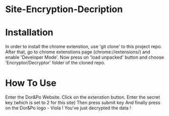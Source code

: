 # Site-Encryption-Decription

# Installation
In order to install the chrome extenstion, use 'git clone' to this project repo.
After that, go to chrome extenstions page (chrome://extensions/) and enable 'Developer Mode'. 
Now press on 'load unpacked' button and choose 'Encryptor/Decryptor' folder of the cloned repo.

# How To Use
Enter the Dor&Po Website.
Click on the extenstion button.
Enter the secret key (which is set to 2 for this site)
Then press submit key
And finally press on the Dor&Po logo - Viola ! You've just decrypted the data !